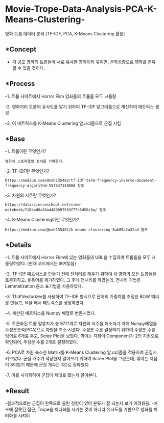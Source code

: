 # Movie-Trope-Data-Analysis-PCA-K-Means-Clustering-
영화 트룹 데이터 분석 (TF-IDF, PCA, K-Means Clustering 활용)

## *Concept

- 각 공포 영화의 트롭들이 서로 유사한 영화끼리 묶이면, 문화성향으로 영화를 분류 할 수 있을 것이다.


## *Process

-1. 트롭 사이트에서 Horror Flim 영화들의 트롭들 모두 크롤링

-2. 영화끼리 트롭의 유사도를 알기 위하여 TF-IDF 알고리즘으로 계산하여 매트릭스 생성

-3. 이 매트릭스를 K-Means Clustering 알고리즘으로 군집 시킴


## *Base

-1. 트롭이란 무엇인가?

    영화의 스토리텔링 장치를 의미한다.
    
-2. TF-IDF란 무엇인가?

    https://medium.com/@nsh235482/tf-idf-term-frequency-inverse-document-frequency-algorithm-55f64714880d 참조
    
-3. 차원의 저주란 무엇인가?

    https://datascienceschool.net/view-notebook/f10aad8a34a4489697933f77c5d58e3a/ 참조
    
-4. K-Means Clustering이란 무엇인가?

    https://medium.com/@nsh235482/k-means-clustering-6ab85a2a32ad 참조
    

## *Details

-1. 트롭 사이트에서 Horror Flim에 있는 영화들의 URL을 수집하여 트롭들을 모두 크롤링하였다. (현재 코드에서는 빠져있음)

-2. TF-IDF 매트릭스를 만들기 전에 전처리를 해주기 위하여 각 영화의 모든 트롭들을 토큰화하고, 불용어를 제거하였다. 그 후에 전처리를 하였는데, 전처리 기법은 Lemmatization 음소 표기법을 사용하였다.
    
-3. TfidfVectorizer를 사용하여 TF-IDF 방식으로 단어의 가중치를 조정한 BOW 벡터를 만들고, fit을 해서 매트릭스를 생성하였다.

-4. 계산된 매트릭스를 Numpy 배열로 변환시켰다.

-5. 토큰화된 트롭 말뭉치가 총 9771개로 차원의 저주를 해소하기 위해 Numpy배열을 주성분분석(PCA)으로 차원을 축소 시켰다. 주성분 수를 결정하기 위하여 주성분 수를 임의로 6개로 주고, Scree Plot을 보았다. 꺾이는 지점이 Component가 2인 지점으로 확인되어, 주성분 수를 2개로 결정하였다.
    
-6. PCA로 차원 축소한 Matrix를 K-Means Clustering 알고리즘을 적용하여 군집시켜보았다. 군집 개수가 적당한지 알아보기 위하여 Scree Plot을 그렸는데, 꺾이는 지점이 3이었기 때문에 군집 개수는 3으로 정하였다.
    
-7. 이를 시각화하여 군집이 제대로 됐는지 알아본다.


## *Result

-결과적으로는 군집이 한쪽으로 쏠린 경향이 있어 분류가 잘 되는지 보기 어려웠음.
-애초에 잘못된 접근, Trope을 벡터화를 시키는 것이 아니라 유사도를 기반으로 영화를 벡터화를 시켜야 

